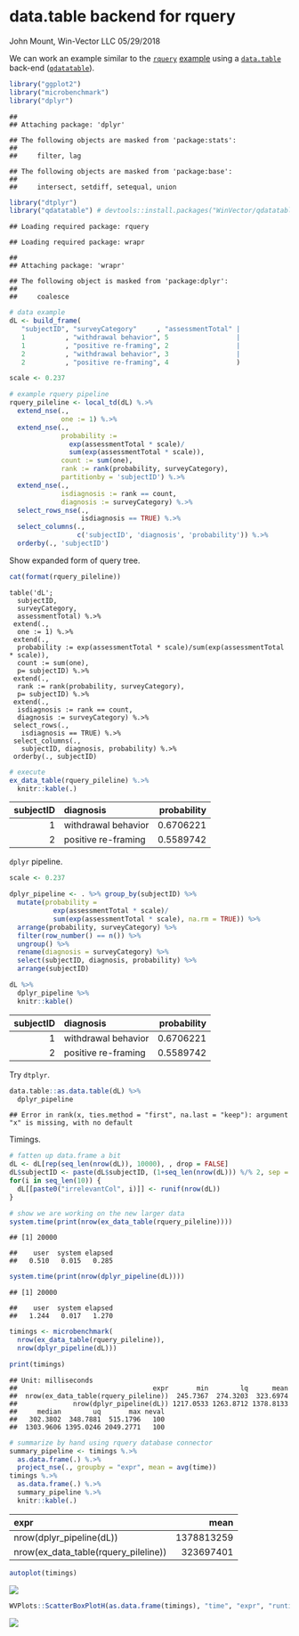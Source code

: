data.table backend for rquery
================
John Mount, Win-Vector LLC
05/29/2018

We can work an example similar to the [`rquery`](https://winvector.github.io/rquery/) [example](https://winvector.github.io/rquery/index.html) using a [`data.table`](http://r-datatable.com/) back-end ([`qdatatable`](https://github.com/WinVector/qdatatable)).

``` r
library("ggplot2")
library("microbenchmark")
library("dplyr")
```

    ## 
    ## Attaching package: 'dplyr'

    ## The following objects are masked from 'package:stats':
    ## 
    ##     filter, lag

    ## The following objects are masked from 'package:base':
    ## 
    ##     intersect, setdiff, setequal, union

``` r
library("dtplyr")
library("qdatatable") # devtools::install.packages("WinVector/qdatatable")
```

    ## Loading required package: rquery

    ## Loading required package: wrapr

    ## 
    ## Attaching package: 'wrapr'

    ## The following object is masked from 'package:dplyr':
    ## 
    ##     coalesce

``` r
# data example
dL <- build_frame(
   "subjectID", "surveyCategory"     , "assessmentTotal" |
   1          , "withdrawal behavior", 5                 |
   1          , "positive re-framing", 2                 |
   2          , "withdrawal behavior", 3                 |
   2          , "positive re-framing", 4                 )
```

``` r
scale <- 0.237

# example rquery pipeline
rquery_pileline <- local_td(dL) %.>%
  extend_nse(.,
             one := 1) %.>%
  extend_nse(.,
             probability :=
               exp(assessmentTotal * scale)/
               sum(exp(assessmentTotal * scale)),
             count := sum(one),
             rank := rank(probability, surveyCategory),
             partitionby = 'subjectID') %.>%
  extend_nse(.,
             isdiagnosis := rank == count,
             diagnosis := surveyCategory) %.>%
  select_rows_nse(., 
                  isdiagnosis == TRUE) %.>%
  select_columns(., 
                 c('subjectID', 'diagnosis', 'probability')) %.>%
  orderby(., 'subjectID')
```

Show expanded form of query tree.

``` r
cat(format(rquery_pileline))
```

    table('dL'; 
      subjectID,
      surveyCategory,
      assessmentTotal) %.>%
     extend(.,
      one := 1) %.>%
     extend(.,
      probability := exp(assessmentTotal * scale)/sum(exp(assessmentTotal * scale)),
      count := sum(one),
      p= subjectID) %.>%
     extend(.,
      rank := rank(probability, surveyCategory),
      p= subjectID) %.>%
     extend(.,
      isdiagnosis := rank == count,
      diagnosis := surveyCategory) %.>%
     select_rows(.,
       isdiagnosis == TRUE) %.>%
     select_columns(.,
       subjectID, diagnosis, probability) %.>%
     orderby(., subjectID)

``` r
# execute
ex_data_table(rquery_pileline) %.>%
  knitr::kable(.)
```

|  subjectID| diagnosis           |  probability|
|----------:|:--------------------|------------:|
|          1| withdrawal behavior |    0.6706221|
|          2| positive re-framing |    0.5589742|

`dplyr` pipeline.

``` r
scale <- 0.237

dplyr_pipeline <- . %>% group_by(subjectID) %>%
  mutate(probability =
           exp(assessmentTotal * scale)/
           sum(exp(assessmentTotal * scale), na.rm = TRUE)) %>%
  arrange(probability, surveyCategory) %>%
  filter(row_number() == n()) %>%
  ungroup() %>%
  rename(diagnosis = surveyCategory) %>%
  select(subjectID, diagnosis, probability) %>%
  arrange(subjectID) 

dL %>% 
  dplyr_pipeline %>%
  knitr::kable()
```

|  subjectID| diagnosis           |  probability|
|----------:|:--------------------|------------:|
|          1| withdrawal behavior |    0.6706221|
|          2| positive re-framing |    0.5589742|

Try `dtplyr`.

``` r
data.table::as.data.table(dL) %>% 
  dplyr_pipeline
```

    ## Error in rank(x, ties.method = "first", na.last = "keep"): argument "x" is missing, with no default

Timings.

``` r
# fatten up data.frame a bit
dL <- dL[rep(seq_len(nrow(dL)), 10000), , drop = FALSE]
dL$subjectID <- paste(dL$subjectID, (1+seq_len(nrow(dL))) %/% 2, sep = "_")
for(i in seq_len(10)) {
  dL[[paste0("irrelevantCol", i)]] <- runif(nrow(dL))
}

# show we are working on the new larger data
system.time(print(nrow(ex_data_table(rquery_pileline))))
```

    ## [1] 20000

    ##    user  system elapsed 
    ##   0.510   0.015   0.285

``` r
system.time(print(nrow(dplyr_pipeline(dL))))
```

    ## [1] 20000

    ##    user  system elapsed 
    ##   1.244   0.017   1.270

``` r
timings <- microbenchmark(
  nrow(ex_data_table(rquery_pileline)),
  nrow(dplyr_pipeline(dL)))
```

``` r
print(timings)
```

    ## Unit: milliseconds
    ##                                  expr       min        lq      mean
    ##  nrow(ex_data_table(rquery_pileline))  245.7367  274.3203  323.6974
    ##              nrow(dplyr_pipeline(dL)) 1217.0533 1263.8712 1378.8133
    ##     median        uq       max neval
    ##   302.3802  348.7881  515.1796   100
    ##  1303.9606 1395.0246 2049.2771   100

``` r
# summarize by hand using rquery database connector
summary_pipeline <- timings %.>%
  as.data.frame(.) %.>%
  project_nse(., groupby = "expr", mean = avg(time)) 
timings %.>% 
  as.data.frame(.) %.>%
  summary_pipeline %.>%
  knitr::kable(.)
```

| expr                                    |        mean|
|:----------------------------------------|-----------:|
| nrow(dplyr\_pipeline(dL))               |  1378813259|
| nrow(ex\_data\_table(rquery\_pileline)) |   323697401|

``` r
autoplot(timings)
```

![](data_table_files/figure-markdown_github/unnamed-chunk-10-1.png)

``` r
WVPlots::ScatterBoxPlotH(as.data.frame(timings), "time", "expr", "runtime by expression in nanoseconds")
```

![](data_table_files/figure-markdown_github/unnamed-chunk-10-2.png)
